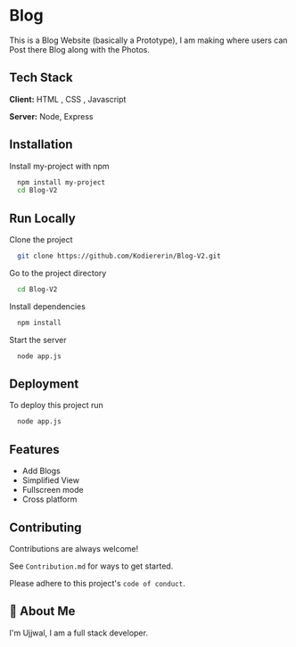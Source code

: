 # Blog

This is a Blog Website (basically a Prototype), I am making where users can Post there Blog along with the Photos.

## Tech Stack

**Client:** HTML , CSS , Javascript

**Server:** Node, Express

## Installation

Install my-project with npm

```bash
  npm install my-project
  cd Blog-V2
```

## Run Locally

Clone the project

```bash
  git clone https://github.com/Kodiererin/Blog-V2.git
```

Go to the project directory

```bash
  cd Blog-V2
```

Install dependencies

```bash
  npm install
```

Start the server

```bash
  node app.js
```

## Deployment

To deploy this project run

```bash
  node app.js
```

## Features

- Add Blogs
- Simplified View
- Fullscreen mode
- Cross platform

## Contributing

Contributions are always welcome!

See `Contribution.md`  for ways to get started.

Please adhere to this project's `code of conduct`.

## 🚀 About Me

I'm Ujjwal, I am a  full stack developer.
